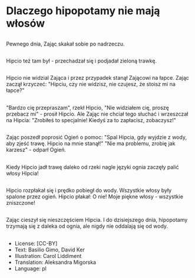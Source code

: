 # Dlaczego hipopotamy nie mają włosów

##
Pewnego dnia, Zając skakał sobie po nadrzeczu.

##
Hipcio też tam był - przechadzał się i podjadał zieloną trawkę.

##
Hipcio nie widzial Zająca i przez przypadek stanął Zającowi na łapce. Zając zaczął krzyczeć: "Hipciu, czy nie widzisz, nie czujesz, że stoisz mi na łapce?"

##
"Bardzo cię przepraszam", rzekł Hipcio, "Nie widziałem cię, proszę przebacz mi" - prosił Hipcio. Ale Zając nie chciał tego słuchać i wrzeszczał na Hipcia: "Zrobiłeś to specjalnie! Kiedyś za to zapłacisz, zobaczysz!"

##
Zając poszedł poprosić Ogień o pomoc: "Spal Hipcia, gdy wyjdzie z wody, aby zjeść trawę. Hipcio na mnie stanął!" "Nie ma problemu, zrobię jak karzesz" - odparł Ogień.

##
Kiedy Hipcio jadł trawę daleko od rzeki nagle języki ognia zaczęły palić włosy Hipcia!

##
Hipcio rozpłakał się i prędko pobiegł do wody. Wszystkie włosy były spalone przez ogień. Hipcio płakał: O nie! Moje piękne włosy - wszystkie zniszczone!

##
Zając cieszył się nieszczęściem Hipcia. I do dzisiejszego dnia, hipopotamy trzymają się z daleka od ognia, ale nigdy nie oddalają się od wody.

##
* License: [CC-BY]
* Text: Basilio Gimo, David Ker
* Illustration: Carol Liddiment
* Translation: Aleksandra Migorska
* Language: pl
